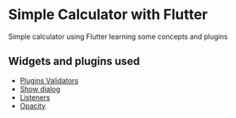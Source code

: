 # Simple Calculator with Flutter

Simple calculator using Flutter learning some concepts and plugins

## Widgets and plugins used

- [Plugins Validators](https://pub.dev/packages/validators#-installing-tab-)
- [Show dialog](https://api.flutter.dev/flutter/material/showDialog.html)
- [Listeners](https://api.flutter.dev/flutter/animation/AnimationWithParentMixin/addListener.html)
- [Opacity](https://api.flutter.dev/flutter/widgets/Opacity-class.html)

